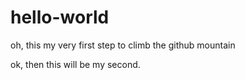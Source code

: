 # hello-world
oh, this my very first step to climb the github mountain

ok, then this will be my second.
